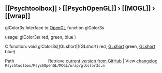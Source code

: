 ## [[Psychtoolbox]] &#8250; [[PsychOpenGL]] &#8250; [[MOGL]] &#8250; [[wrap]]

glColor3s  Interface to [OpenGL](OpenGL) function glColor3s  
  
usage:  glColor3s( red, green, blue )  
  
C function:  void glColor3s[(GLshort]((GLshort) red, [GLshort](GLshort) green, [GLshort](GLshort) blue)  




<div class="code_header" style="text-align:right;">
  <span style="float:left;">Path&nbsp;&nbsp;</span> <span class="counter">Retrieve <a href=
  "https://raw.github.com/Psychtoolbox-3/Psychtoolbox-3/beta/Psychtoolbox/PsychOpenGL/MOGL/wrap/glColor3s.m">current version from GitHub</a> | View <a href=
  "https://github.com/Psychtoolbox-3/Psychtoolbox-3/commits/beta/Psychtoolbox/PsychOpenGL/MOGL/wrap/glColor3s.m">changelog</a></span>
</div>
<div class="code">
  <code>Psychtoolbox/PsychOpenGL/MOGL/wrap/glColor3s.m</code>
</div>


